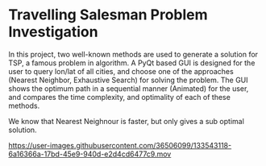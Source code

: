
# Travelling Salesman Problem Investigation
In this project, two well-known methods are used to generate a solution for TSP, a famous problem in algorithm. A PyQt based GUI is designed for the user to query lon/lat of all cities, and choose one of the approaches (Nearest Neighbor, Exhaustive Search) for solving the problem. The GUI shows the optimum path in a sequential manner (Animated) for the user, and compares the time complexity, and optimality of each of these methods.

We know that Nearest Neighnour is faster, but only gives a sub optimal solution.

https://user-images.githubusercontent.com/36506099/133543118-6a16366a-17bd-45e9-940d-e2d4cd6477c9.mov



